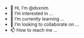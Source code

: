 - 👋 Hi, I’m @dxxnim
- 👀 I’m interested in ...
- 🌱 I’m currently learning ...
- 💞️ I’m looking to collaborate on ...
- 📫 How to reach me ...

<!---
dxxnim/dxxnim is a ✨ special ✨ repository because its `README.md` (this file) appears on your GitHub profile.
You can click the Preview link to take a look at your changes.
--->
